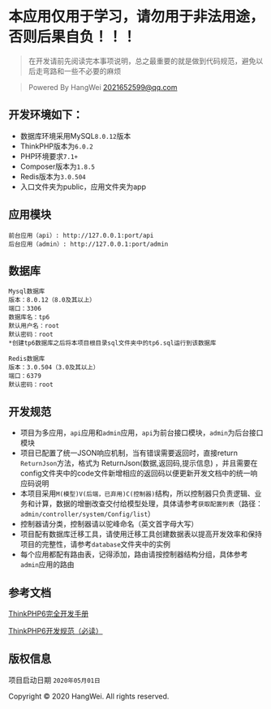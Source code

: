 本应用仅用于学习，请勿用于非法用途，否则后果自负！！！
===============
> 在开发请前先阅读完本事项说明，总之最重要的就是做到代码规范，避免以后走弯路和一些不必要的麻烦

> Powered By HangWei <2021652599@qq.com>

## 开发环境如下：

* 数据库环境采用MySQL`8.0.12`版本
* ThinkPHP版本为`6.0.2`
* PHP环境要求`7.1+`
* Composer版本为`1.8.5`
* Redis版本为`3.0.504`
* 入口文件夹为public，应用文件夹为app

## 应用模块
~~~
前台应用（api）: http://127.0.0.1:port/api
后台应用（admin）: http://127.0.0.1:port/admin
~~~

## 数据库
~~~
Mysql数据库
版本：8.0.12（8.0及其以上）
端口：3306
数据库名：tp6
默认用户名：root
默认密码：root
*创建tp6数据库之后将本项目根目录sql文件夹中的tp6.sql运行到该数据库

Redis数据库
版本：3.0.504（3.0及其以上）
端口：6379
默认密码：root

~~~

## 开发规范
* 项目为多应用，`api`应用和`admin`应用，`api`为前台接口模块，`admin`为后台接口模块
* 项目已配置了统一JSON响应机制，当有错误需要返回时，直接return `ReturnJson`方法，格式为 ReturnJson(数据,返回码,提示信息) ，并且需要在config文件夹中的code文件新增相应的返回码以便更新开发文档中的统一响应码说明
* 本项目采用`M(模型)V(后端，已弃用)C(控制器)`结构，所以控制器只负责逻辑、业务和计算，数据的增删改查交付给模型处理，具体请参考`获取配置列表`（路径：`admin/controller/system/Config/list`）
* 控制器请分类，控制器请以驼峰命名（英文首字母大写）
* 项目配有数据库迁移工具，请使用迁移工具创建数据表以提高开发效率和保持项目的完整性，请参考`database`文件夹中的实例
* 每个应用都配有路由表，记得添加，路由请按控制器结构分组，具体参考`admin`应用的路由

## 参考文档
[ThinkPHP6完全开发手册](https://www.kancloud.cn/manual/thinkphp6_0/content)

[ThinkPHP6开发规范（必读）](https://www.kancloud.cn/manual/thinkphp6_0/1037482)

## 版权信息
项目启动日期 `2020年05月01日`

Copyright © 2020 HangWei. All rights reserved.
